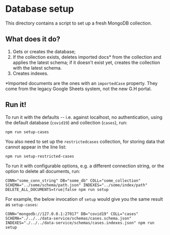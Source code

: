 # Database setup

This directory contains a script to set up a fresh MongoDB collection.

## What does it do?

1. Gets or creates the database;
2. If the collection exists, deletes imported docs* from the collection and
   applies the latest schema; if it doesn't exist yet, creates the collection
   with the latest schema.
3. Creates indexes.

*Imported documents are the ones with an `importedCase` property. They come from
the legacy Google Sheets system, not the new G.H portal.

## Run it!

To run it with the defaults -- i.e. against localhost, no authentication, using
the default database (`covid19`) and collection (`cases`), run:

`npm run setup-cases`

You also need to set up the `restrictedcases` collection, for storing data that
cannot appear in the line list:

`npm run setup-restricted-cases`

To run it with configurable options, e.g. a different connection string, or the
option to delete all documents, run:

`CONN="some_conn_string" DB="some_db" COLL="some_collection" SCHEMA="../some/schema/path.json" INDEXES="../some/index/path" DELETE_ALL_DOCUMENTS=true|false npm run setup`

For example, the below invocation of `setup` would give you the same result as
`setup-cases`:

`CONN="mongodb://127.0.0.1:27017" DB="covid19" COLL="cases" SCHEMA="./../../data-service/schemas/cases.schema.json" INDEXES="./../../data-service/schemas/cases.indexes.json" npm run setup`